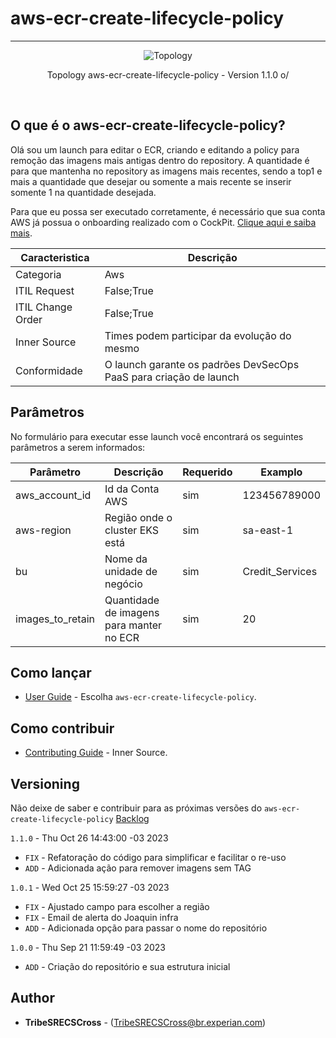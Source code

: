 # aws-ecr-create-lifecycle-policy
----

<div align="center">

![Topology](https://d1.awsstatic.com/legal/AmazonElasticContainerRegistry/Product-Page-Diagram_Amazon-ECR.2f9e7f26ef78f4dc6f058f7eeb07cf696f6951c1.png "Topology")

<p>Topology aws-ecr-create-lifecycle-policy - Version 1.1.0 o/</p>
</div>
<br>

## O que é o aws-ecr-create-lifecycle-policy?

Olá sou um launch para editar o ECR, criando e editando a policy para remoção das imagens mais antigas dentro do repository. A quantidade é para que mantenha no repository as imagens mais recentes, sendo a top1 e mais a quantidade que desejar ou somente a mais recente se inserir somente 1 na quantidade desejada.

Para que eu possa ser executado corretamente, é necessário que sua conta AWS já possua o onboarding realizado com o CockPit. [Clique aqui e saiba mais](https://pages.experian.com/pages/viewpage.action?pageId=1081626313).

| Caracteristica         | Descrição             
| ---------------------- | ------------------------
| Categoria              | Aws
| ITIL Request           | False;True
| ITIL Change Order      | False;True
| Inner Source           | Times podem participar da evolução do mesmo
| Conformidade           | O launch garante os padrões DevSecOps PaaS para criação de launch

## Parâmetros

No formulário para executar esse launch você encontrará os seguintes parâmetros a serem informados:

| Parâmetro          | Descrição                                | Requerido | Examplo                                               
|--------------------|------------------------------------------| --------- | ------------------------------------------------------
| aws_account_id     | Id da Conta AWS                          | sim       | 123456789000
| aws-region         | Região onde o cluster EKS está           | sim       | sa-east-1
| bu                 | Nome da unidade de negócio               | sim       | Credit_Services
| images_to_retain   | Quantidade de imagens para manter no ECR | sim       | 20

## Como lançar
* [User Guide](https://code.experian.local/projects/SCIB/repos/joaquin-x/browse/doc/user_guide.md) - Escolha `aws-ecr-create-lifecycle-policy`.

## Como contribuir 
* [Contributing Guide](docs/CONTRIBUTING.md) - Inner Source.

## Versioning

Não deixe de saber e contribuir para as próximas versões do `aws-ecr-create-lifecycle-policy` [Backlog](docs/BACKLOG.md) 

`1.1.0` - Thu Oct 26 14:43:00 -03 2023
* `FIX` -  Refatoração do código para simplificar e facilitar o re-uso
* `ADD` -  Adicionada ação para remover imagens sem TAG

`1.0.1` - Wed Oct 25 15:59:27 -03 2023
* `FIX` -  Ajustado campo para escolher a região
* `FIX` -  Email de alerta do Joaquin infra
* `ADD` -  Adicionada opção para passar o nome do repositório  

`1.0.0` - Thu Sep 21 11:59:49 -03 2023
* `ADD` -  Criação do repositório e sua estrutura inicial  

## Author

* **TribeSRECSCross** - (TribeSRECSCross@br.experian.com)
